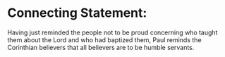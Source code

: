 # Connecting Statement:

Having just reminded the people not to be proud concerning who taught them about the Lord and who had baptized them, Paul reminds the Corinthian believers that all believers are to be humble servants.

